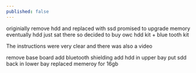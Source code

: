 ```yaml
---
published: false
---
```

originially remove hdd and replaced with ssd
promised to upgrade memory eventually
hdd just sat there so decided to buy owc hdd kit + blue tooth kit

The instructions were very clear and there was also a video

remove base board
add bluetooth shielding
add hdd in upper bay
put sdd back in lower bay
replaced memeroy for 16gb
